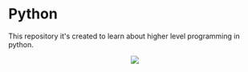 # Python
This repository it's created to learn about higher level programming in python.
<p align="center"> <img src="luffy.ong"/> </p>